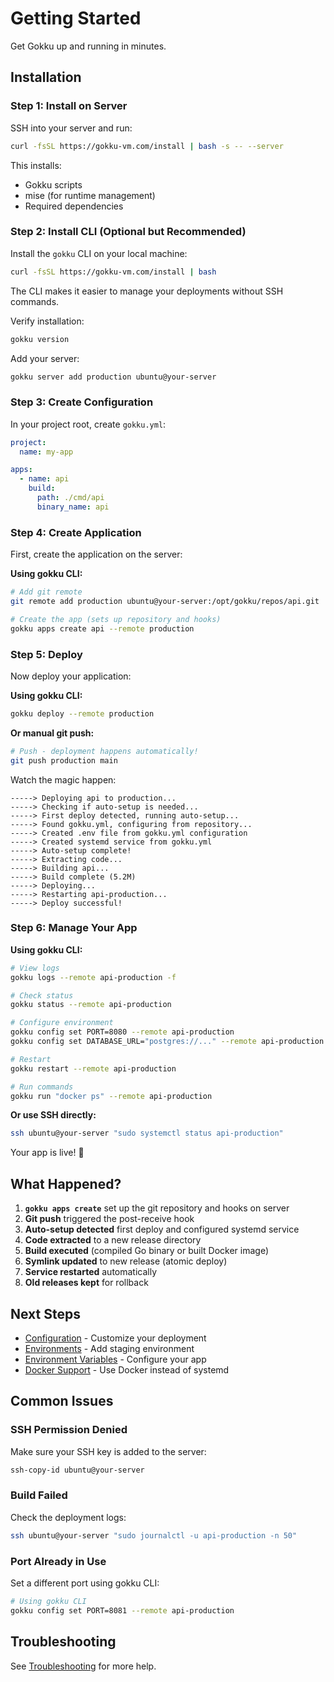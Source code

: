 # Getting Started

Get Gokku up and running in minutes.

## Installation

### Step 1: Install on Server

SSH into your server and run:

```bash
curl -fsSL https://gokku-vm.com/install | bash -s -- --server
```

This installs:
- Gokku scripts
- mise (for runtime management)
- Required dependencies

### Step 2: Install CLI (Optional but Recommended)

Install the `gokku` CLI on your local machine:

```bash
curl -fsSL https://gokku-vm.com/install | bash
```

The CLI makes it easier to manage your deployments without SSH commands.

Verify installation:

```bash
gokku version
```

Add your server:

```bash
gokku server add production ubuntu@your-server
```

### Step 3: Create Configuration

In your project root, create `gokku.yml`:

```yaml
project:
  name: my-app

apps:
  - name: api
    build:
      path: ./cmd/api
      binary_name: api
```

### Step 4: Create Application

First, create the application on the server:

**Using gokku CLI:**

```bash
# Add git remote
git remote add production ubuntu@your-server:/opt/gokku/repos/api.git

# Create the app (sets up repository and hooks)
gokku apps create api --remote production
```

### Step 5: Deploy

Now deploy your application:

**Using gokku CLI:**

```bash
gokku deploy --remote production
```

**Or manual git push:**

```bash
# Push - deployment happens automatically!
git push production main
```

Watch the magic happen:

```
-----> Deploying api to production...
-----> Checking if auto-setup is needed...
-----> First deploy detected, running auto-setup...
-----> Found gokku.yml, configuring from repository...
-----> Created .env file from gokku.yml configuration
-----> Created systemd service from gokku.yml
-----> Auto-setup complete!
-----> Extracting code...
-----> Building api...
-----> Build complete (5.2M)
-----> Deploying...
-----> Restarting api-production...
-----> Deploy successful!
```

### Step 6: Manage Your App

**Using gokku CLI:**

```bash
# View logs
gokku logs --remote api-production -f

# Check status
gokku status --remote api-production

# Configure environment
gokku config set PORT=8080 --remote api-production
gokku config set DATABASE_URL="postgres://..." --remote api-production

# Restart
gokku restart --remote api-production

# Run commands
gokku run "docker ps" --remote api-production
```

**Or use SSH directly:**

```bash
ssh ubuntu@your-server "sudo systemctl status api-production"
```

Your app is live! 🎉

## What Happened?

1. **`gokku apps create`** set up the git repository and hooks on server
2. **Git push** triggered the post-receive hook
3. **Auto-setup detected** first deploy and configured systemd service
4. **Code extracted** to a new release directory
5. **Build executed** (compiled Go binary or built Docker image)
6. **Symlink updated** to new release (atomic deploy)
7. **Service restarted** automatically
8. **Old releases kept** for rollback

## Next Steps

- [Configuration](/guide/configuration) - Customize your deployment
- [Environments](/guide/environments) - Add staging environment
- [Environment Variables](/guide/env-vars) - Configure your app
- [Docker Support](/guide/docker) - Use Docker instead of systemd

## Common Issues

### SSH Permission Denied

Make sure your SSH key is added to the server:

```bash
ssh-copy-id ubuntu@your-server
```

### Build Failed

Check the deployment logs:

```bash
ssh ubuntu@your-server "sudo journalctl -u api-production -n 50"
```

### Port Already in Use

Set a different port using gokku CLI:

```bash
# Using gokku CLI
gokku config set PORT=8081 --remote api-production
```

## Troubleshooting

See [Troubleshooting](/reference/troubleshooting) for more help.

